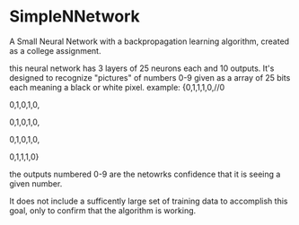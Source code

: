 # SimpleNNetwork
A Small Neural Network with a backpropagation learning algorithm,
created as a college assignment.

this neural network has 3 layers of 25 neurons each and 10 outputs.
It's designed to recognize "pictures" of numbers 0-9 given as a array of 25 bits each meaning a black or white pixel.
example:
{0,1,1,1,0,//0

 0,1,0,1,0,
 
 0,1,0,1,0,
 
 0,1,0,1,0,
 
 0,1,1,1,0}

the outputs numbered 0-9 are the netowrks confidence that it is seeing a given number.

It does not include a sufficently large set of training data to accomplish this goal, only to confirm that the algorithm is working.
